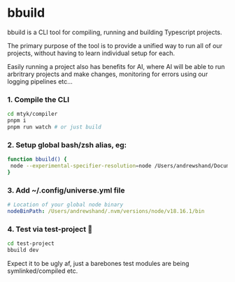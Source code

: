 # bbuild 

bbuild is a CLI tool for compiling, running and building Typescript projects. 

The primary purpose of the tool is to provide a unified way to run all of our projects, without having to learn individual setup for each.

Easily running a project also has benefits for AI, where AI will be able to run arbritrary projects and make changes, monitoring for errors using our logging pipelines etc...

### 1. Compile the CLI

```bash
cd mtyk/compiler
pnpm i 
pnpm run watch # or just build
```

### 2. Setup global bash/zsh alias, eg:
```bash
function bbuild() {
 node --experimental-specifier-resolution=node /Users/andrewshand/Documents/Github/build-2/mtyk/compiler/dist/esm/compiler/index.js "$@"
}
```

### 3. Add ~/.config/universe.yml file
```yml
# Location of your global node binary
nodeBinPath: /Users/andrewshand/.nvm/versions/node/v18.16.1/bin
```

### 4. Test via test-project 🤞
```bash
cd test-project
bbuild dev
```

Expect it to be ugly af, just a barebones test modules are being symlinked/compiled etc.